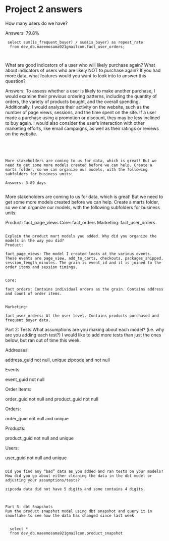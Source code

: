 # Project 2 answers

How many users do we have?

Answers: 79.8%

```
 select sum(is_frequent_buyer) / sum(is_buyer) as repeat_rate
  from dev_db.naeemosama921gmailcom.fact_user_orders;



```


What are good indicators of a user who will likely purchase again? What about indicators of users who are likely NOT to purchase again? If you had more data, what features would you want to look into to answer this question?

Answers: To assess whether a user is likely to make another purchase, I would examine their previous ordering patterns, including the quantity of orders, the variety of products bought, and the overall spending. Additionally, I would analyze their activity on the website, such as the number of page views, sessions, and the time spent on the site. If a user made a purchase using a promotion or discount, they may be less inclined to buy again. I would also consider the user’s interaction with other marketing efforts, like email campaigns, as well as their ratings or reviews on the website.

```




More stakeholders are coming to us for data, which is great! But we need to get some more models created before we can help. Create a marts folder, so we can organize our models, with the following subfolders for business units:

Answers: 3.89 days


```
More stakeholders are coming to us for data, which is great! But we need to get some more models created before we can help. Create a marts folder, so we can organize our models, with the following subfolders for business units:

Product: fact_page_views
Core: fact_orders
Marketing: fact_user_orders
```

Explain the product mart models you added. Why did you organize the models in the way you did?
Product:

fact_page_views: The model I created looks at the various events. These events are page_view, add_to_carts, checkouts, packages_shipped, session_length_minutes. The grain is event_id and it is joined to the order items and session timings.


Core:

fact_orders: Contains individual orders as the grain. Contains address and count of order items.


Marketing:

fact_user_orders: At the user level. Contains products purchased and frequent buyer data.

```


Part 2: Tests
What assumptions are you making about each model? (i.e. why are you adding each test?)
I would like to add more tests than just the ones below, but ran out of time this week.

Addresses:

address_guid not null, unique zipcode and not null

Events:

event_guid not null

Order Items:

order_guid not null and product_guid not null

Orders:

order_guid not null and unique

Products:

product_guid not null and unique

Users:

user_guid not null and unique

```

Did you find any “bad” data as you added and ran tests on your models? How did you go about either cleaning the data in the dbt model or adjusting your assumptions/tests?

zipcoda data did not have 5 digits and some contains 4 digits.



Part 3: dbt Snapshots
Run the product snapshot model using dbt snapshot and query it in snowflake to see how the data has changed since last week


  select *
  from dev_db.naeemosama921gmailcom.product_snapshot